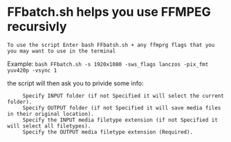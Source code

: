 # FFbatch.sh helps you use FFMPEG recursivly 
    
    To use the script Enter bash FFbatsh.sh + any ffmprg flags that you you may want to use in the terminal
    
Example: `bash FFbatch.sh -s 1920x1080 -sws_flags lanczos -pix_fmt yuv420p -vsync 1`

  the script will then ask you to privide some info:
  
         Specify INPUT folder (if not Specified it will select the current folder).
         Specify OUTPUT folder (if not Specified it will save media files in their original location).
         Specify the INPUT media filetype extension (if not Specified it will select all filetypes).
         Specify the OUTPUT media filetype extension (Required).
